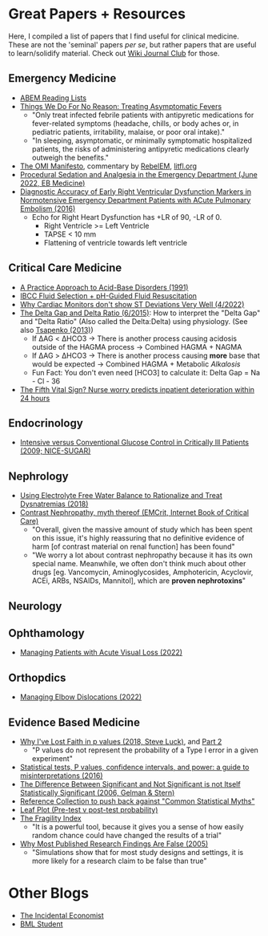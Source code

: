 # Great Papers + Resources

Here, I compiled a list of papers that I find useful for clinical medicine. These are not the 'seminal' papers *per se*, but rather papers that are useful to learn/solidify material. Check out [Wiki Journal Club](https://www.wikijournalclub.org/wiki/Main_Page) for those. 

## Emergency Medicine
- [ABEM Reading Lists](https://www.abem.org/public/stay-certified/lifelong-learning-and-self-assessment-(lls)/reading-lists/archived-llsa-reading-lists)
- [Things We Do For No Reason: Treating Asymptomatic Fevers](/pdfs/papers/Things%20we%20do%20for%20no%20reason%20Treatment%20of%20infection-related%20fever%20in%20hospitalized%20patients.pdf)
	- "Only treat infected febrile patients with antipyretic medications for fever-related symptoms (headache, chills, or body aches or, in pediatric patients, irritability, malaise, or poor oral intake)."
	- "In sleeping, asymptomatic, or minimally symptomatic hospitalized patients, the risks of administering antipyretic medications clearly outweigh the benefits."
- [The OMI Manifesto](/pdfs/papers/The%20OMI%20Manifesto%20PDF%203.29.18.pdf), commentary by [RebelEM](https://rebelem.com/omi-nomi-time-for-a-paradigm-shift/), [litfl.org](https://litfl.com/omi-replacing-the-stemi-misnomer/)
- [Procedural Sedation and Analgesia in the Emergency Department (June 2022, EB Medicine)](/pdfs/papers/Procedural%20Sedation%20and%20Analgesia%20in%20the%20Emergency%20Department.pdf)
- [Diagnostic Accuracy of Early Right Ventricular Dysfunction Markers in Normotensive Emergency Department Patients with ACute Pulmonary Embolism (2016)](/pdfs/papers/Diagnostic%20Accuracy%20of%20Right%20Ventricular%20Dysfunction%20Markers%20in%20Normotensive%20Emergency%20Department%20patients%20with%20acute%20PE.pdf)
	- Echo for Right Heart Dysfunction has +LR of 90, -LR of 0. 
		- Right Ventricle >= Left Ventricle
		- TAPSE < 10 mm
		- Flattening of ventricle towards left ventricle

## Critical Care Medicine

- [A Practice Approach to Acid-Base Disorders (1991)](/pdfs/papers/A%20Practical%20Approach%20to%20Acid-Base%20Disorders.pdf)
- [IBCC Fluid Selection + pH-Guided Fluid Resuscitation](https://emcrit.org/ibcc/fluid/)
- [Why Cardiac Monitors don't show ST Deviations Very Well (4/2022)](https://hqmeded-ecg.blogspot.com/2022/04/what-do-you-think-when-you-see-st.html?m=1)
- [The Delta Gap and Delta Ratio (6/2015)](https://derangedphysiology.com/main/cicm-primary-exam/required-reading/acid-base-physiology/Chapter%20705/delta-gap-and-delta-ratio): How to interpret the "Delta Gap" and "Delta Ratio" (Also called the Delta:Delta) using physiology. (See also [Tsapenko (2013)](https://www.ncbi.nlm.nih.gov/pmc/articles/PMC3562975/))
	- If ΔAG < ΔHCO3 → There is another process causing acidosis outside of the HAGMA process → Combined HAGMA + NAGMA
	- If ΔAG > ΔHCO3 → There is another process causing **more** base that would be expected → Combined HAGMA + Metabolic *Alkalosis*
	- Fun Fact: You don't even need [HCO3] to calculate it: Delta Gap = Na - Cl - 36
- [The Fifth Vital Sign? Nurse worry predicts inpatient deterioration within 24 hours](/pdfs/papers/The%20Fifth%20Vital%20Sign%20Nurse%20Worry%20Predicts%20Deterioration.pdf)

## Endocrinology

- [Intensive versus Conventional Glucose Control in Critically Ill Patients (2009; NICE-SUGAR)](/pdfs/papers/Intensive%20versus%20Conventional%20Glucose%20Control%20in%20Critically%20Ill%20Patients.pdf)

## Nephrology

- [Using Electrolyte Free Water Balance to Rationalize and Treat Dysnatremias (2018)](/pdfs/papers/Using%20Electrolyte%20Free%20Water%20Balance%20to%20Rationalize%20and%20Treat%20Dysnatremias.pdf)
- [Contrast Nephropathy, myth thereof (EMCrit, Internet Book of Critical Care)](https://emcrit.org/ibcc/contrast/)
	- "Overall, given the massive amount of study which has been spent on this issue, it's highly reassuring that no definitive evidence of harm [of contrast material on renal function] has been found"
	- "We worry a lot about contrast nephropathy because it has its own special name.  Meanwhile, we often don't think much about other drugs [eg. Vancomycin, Aminoglycosides, Amphotericin, Acyclovir, ACEi, ARBs, NSAIDs, Mannitol], which are **proven nephrotoxins**"

## Neurology

## Ophthamology

- [Managing Patients with Acute Visual Loss (2022)](/pdfs/papers/Managing%20Patients%20with%20Acute%20Visual%20Loss.pdf)

## Orthopdics

- [Managing Elbow Dislocations (2022)](/pdfs/papers/Managing%20Elbow%20Dislocations.pdf)

## Evidence Based Medicine

- [Why I've Lost Faith in p values (2018, Steve Luck)](https://lucklab.ucdavis.edu/blog/2018/4/19/why-i-lost-faith-in-p-values), and [Part 2](https://lucklab.ucdavis.edu/blog/2018/4/28/why-ive-lost-faith-in-p-values-part-2)
	- "P values do not represent the probability of a Type I error in a given experiment"
- [Statistical tests, P values, confidence intervals, and power: a guide to misinterpretations (2016)](/pdfs/papers/Statistical%20tests,%20P%20values,%20confidence%20intervals,%20and%20power.pdf)
- [The Difference Between Significant and Not Significant is not Itself Statistically Significant (2006, Gelman & Stern)](/pdfs/The%20Difference%20Between%20Significant%20and%20Not%20Significant%20is%20not%20Itself%20Statistically%20Significant.pdf)
- [Reference Collection to push back against "Common Statistical Myths"](https://discourse.datamethods.org/t/reference-collection-to-push-back-against-common-statistical-myths/1787/1)
- [Leaf Plot (Pre-test v post-test probability)](https://lmsaxhaug.shinyapps.io/Leaf_App/)
- [The Fragility Index](https://first10em.com/ebm/fragility-index/)
	- "It is a powerful tool, because it gives you a sense of how easily random chance could have changed the results of a trial"
- [Why Most Published Research Findings Are False (2005)](/pdfs/Why%20Most%20Published%20Research%20Findings%20Are%20False.pdf)
	- "Simulations show that for most study designs and settings, it is more likely for a research claim to be false than true"

# Other Blogs

- [The Incidental Economist](https://theincidentaleconomist.com/wordpress/)
- [BML Student](https://www.bmj.com/student)
